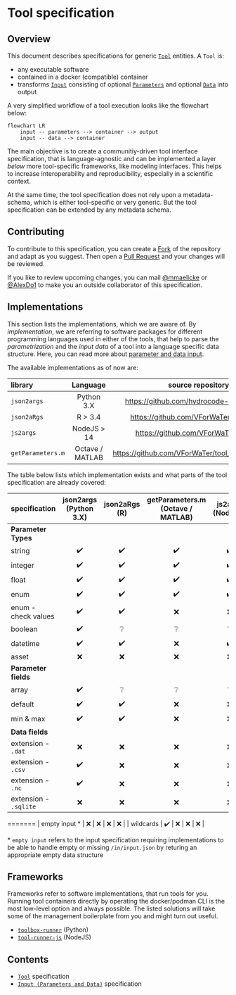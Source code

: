 # Tool specification

## Overview

This document describes specifications for generic [`Tool`](./tool.md) entities. A `Tool` is:
*  any executable software
*  contained in a docker (compatible) container 
*  transforms [`Input`](./input.md) consisting of optional [`Parameters`](./input.md#parameters-file-specification) and optional [`Data`](./input.md#data-file-specification) into output

A very simplified workflow of a tool execution looks like the flowchart below:

```mermaid
flowchart LR
    input -- parameters --> container --> output
    input -- data --> container
```

The main objective is to create a communitiy-driven tool interface specification, 
that is language-agnostic and can be implemented a layer *below* more tool-specific 
frameworks, like modeling interfaces.
This helps to increase interoperability and reproducibility, especially in a 
scientific context.

At the same time, the tool specification does not rely upon a metadata-schema, 
which is either tool-specific or very generic. But the tool specification can be
extended by any metadata schema.

## Contributing

To contribute to this specification, you can create a [Fork](https://github.com/VForWaTer/tool-specs/fork) 
of the repository and adapt as you suggest. Then open a [Pull Request](https://github.com/VForWaTer/tool-specs/comparehttps://github.com/VForWaTer/tool-specs/compare) and your changes will be reviewed.

If you like to review upcoming changes, you can mail [@mmaelicke](https://github.com/mmaelicke)
or [@AlexDo1](https://github.com/AlexDo1) to make you an outside collaborator 
of this specification.

## Implementations

This section lists the implementations, which we are aware of. By *implementation*, 
we are referring to software packages for different programming languages used
in either of the tools, that help to parse the *parametrization* and the *input data* of a tool into
a language specific data structure. Here, you can read more about [parameter and data input](./input.md).

The available implementations as of now are:
  
|  library          | Language          |  source repository                          | install                       |  template repo                                    |
|:------------------|:-----------------:|:-------------------------------------------:|:-----------------------------:|:-------------------------------------------------:|
| `json2args`       | Python 3.X        | https://github.com/hydrocode-de/json2args | `pip install json2args`         | https://github.com/VForWaTer/tool_template_python | 
| `json2aRgs`       | R > 3.4           | https://github.com/VForWaTer/json2aRgs    | `install.packages("json2aRgs")` | https://github.com/VForWaTer/tool_template_r      | 
| `js2args`         | NodeJS > 14       | https://github.com/VForWaTer/js2args      | `npm install js2args`           | https://github.com/vforwater/tool_template_node   | 
| `getParameters.m` | Octave / MATLAB   | https://github.com/VForWaTer/tool_template_octave | :x:                     | https://github.com/VForWaTer/tool_template_octave | 


The table below lists which implementation exists and what parts of the
tool specification are already covered:


|  specification        |  json2args (Python 3.X)  | json2aRgs (R)      |  getParameters.m (Octave / MATLAB)  |  js2args (Node.js). |
|:----------------------|:------------------------:|:------------------:|:-----------------------------------:|:-------------------:|
|    **Parameter Types**                                                                                                        ||
| string                | :heavy_check_mark:       | :heavy_check_mark: | :heavy_check_mark:                  | :heavy_check_mark:  |
| integer               | :heavy_check_mark:       | :heavy_check_mark: | :heavy_check_mark:                  | :heavy_check_mark:  |
| float                 | :heavy_check_mark:       | :heavy_check_mark: | :heavy_check_mark:                  | :heavy_check_mark:  |
| enum                  | :heavy_check_mark:       | :heavy_check_mark: | :heavy_check_mark:                  | :heavy_check_mark:  |
| enum -check values    | :heavy_check_mark:       | :heavy_check_mark: | :x:                                 | :x:                 |
| boolean               | :heavy_check_mark:       | :grey_question:    | :grey_question:                     | :grey_question:     |
| datetime              | :heavy_check_mark:       | :heavy_check_mark: | :x:                                 | :heavy_check_mark:  |
| asset                 | :x:                      | :x:                | :x:                                 | :x:                 |
|    **Parameter fields**                                                                                                       ||
| array                 | :heavy_check_mark:       | :grey_question:    | :grey_question:                     | :grey_question:     |
| default               | :heavy_check_mark:       | :heavy_check_mark: | :x:                                 | :x:                 |
| min & max             | :heavy_check_mark:       | :heavy_check_mark: | :x:                                 | :x:                 |
|    **Data fields**                                                                                                            ||
| extension - `.dat`    | :x:                      | :x:                | :x:                                 | :x:                 |
| extension - `.csv`    | :heavy_check_mark:       | :x:                | :x:                                 | :x:                 |
| extension - `.nc`     | :heavy_check_mark:       | :x:                | :x:                                 | :x:                 |
| extension - `.sqlite` | :x:                      | :x:                | :x:                                 | :x:                 |
=======
| empty input     *     | :x:                      | :x:                | :x:                                 | :x:                 |
| wildcards             | :heavy_check_mark:       | :x:                | :x:                                 | :x:                 |

\* `empty input` refers to the input specification requiring implementations to be able to handle empty or missing `/in/input.json` by returing an appropriate empty data structure

## Frameworks

Frameworks refer to software implementations, that run tools for you. Running tool containers
directly by operating the docker/podman CLI is the most low-level option and always possible.
The listed solutions will take some of the management boilerplate from you and
might turn out useful.

* [`toolbox-runner`](https://github.com/hydrocode-de/tool-runner) (Python)
* [`tool-runner-js`](https://github.com/hydrocode-de/tool-runner-js) (NodeJS)


## Contents

* [`Tool`](./tool.md) specification
* [`Input (Parameters and Data)`](./input.md) specification
